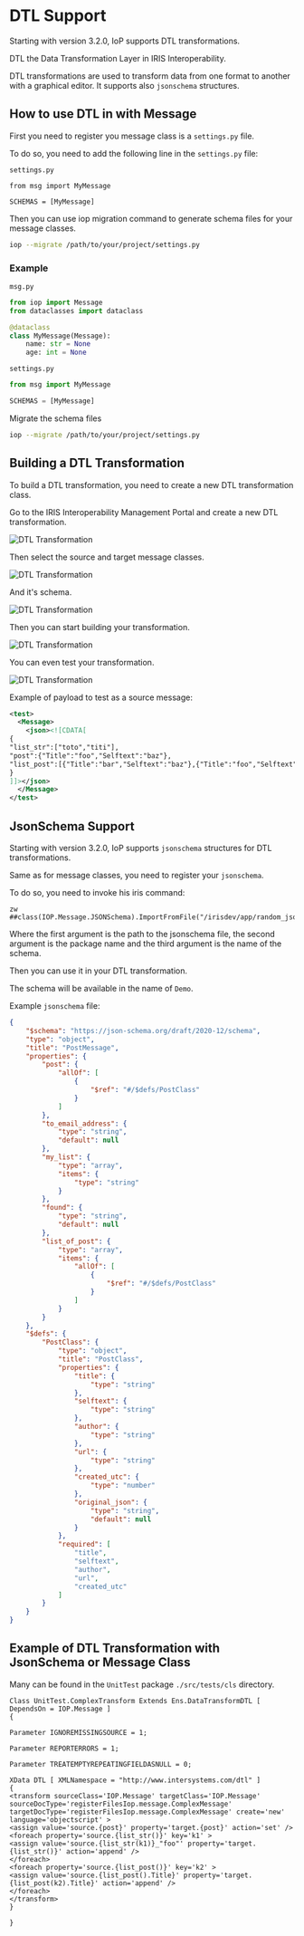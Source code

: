 # DTL Support

Starting with version 3.2.0, IoP supports DTL transformations.

DTL the Data Transformation Layer in IRIS Interoperability. 

DTL transformations are used to transform data from one format to another with a graphical editor.
It supports also `jsonschema` structures.

## How to use DTL in with Message

First you need to register you message class is a `settings.py` file.

To do so, you need to add the following line in the `settings.py` file:

`settings.py`
```
from msg import MyMessage

SCHEMAS = [MyMessage]
```

Then you can use iop migration command to generate schema files for your message classes.

```bash
iop --migrate /path/to/your/project/settings.py
```

### Example

`msg.py`
```python
from iop import Message
from dataclasses import dataclass

@dataclass
class MyMessage(Message):
    name: str = None
    age: int = None
```

`settings.py`
```python
from msg import MyMessage

SCHEMAS = [MyMessage]
```

Migrate the schema files
```bash
iop --migrate /path/to/your/project/settings.py
```

## Building a DTL Transformation

To build a DTL transformation, you need to create a new DTL transformation class.

Go to the IRIS Interoperability Management Portal and create a new DTL transformation.

![DTL Transformation](./img/interop_dtl_management_portal.png)

Then select the source and target message classes.

![DTL Transformation](./img/dtl_wizard.png)

And it's schema.

![DTL Transformation](./img/vdoc_type.png)

Then you can start building your transformation.

![DTL Transformation](./img/complex_transform.png)

You can even test your transformation.

![DTL Transformation](./img/test_dtl.png)

Example of payload to test as a source message:

```xml
<test>
  <Message>
    <json><![CDATA[
{
"list_str":["toto","titi"],
"post":{"Title":"foo","Selftext":"baz"},
"list_post":[{"Title":"bar","Selftext":"baz"},{"Title":"foo","Selftext":"foo"}]
}
]]></json>
  </Message>
</test>
```

## JsonSchema Support

Starting with version 3.2.0, IoP supports `jsonschema` structures for DTL transformations.

Same as for message classes, you need to register your `jsonschema`.

To do so, you need to invoke his iris command:

```objectscript
zw ##class(IOP.Message.JSONSchema).ImportFromFile("/irisdev/app/random_jsonschema.json","Demo","Demo")
```

Where the first argument is the path to the jsonschema file, the second argument is the package name and the third argument is the name of the schema.

Then you can use it in your DTL transformation.

The schema will be available in the name of `Demo`.

Example `jsonschema` file:

```json
{
    "$schema": "https://json-schema.org/draft/2020-12/schema",
    "type": "object",
    "title": "PostMessage",
    "properties": {
        "post": {
            "allOf": [
                {
                    "$ref": "#/$defs/PostClass"
                }
            ]
        },
        "to_email_address": {
            "type": "string",
            "default": null
        },
        "my_list": {
            "type": "array",
            "items": {
                "type": "string"
            }
        },
        "found": {
            "type": "string",
            "default": null
        },
        "list_of_post": {
            "type": "array",
            "items": {
                "allOf": [
                    {
                        "$ref": "#/$defs/PostClass"
                    }
                ]
            }
        }
    },
    "$defs": {
        "PostClass": {
            "type": "object",
            "title": "PostClass",
            "properties": {
                "title": {
                    "type": "string"
                },
                "selftext": {
                    "type": "string"
                },
                "author": {
                    "type": "string"
                },
                "url": {
                    "type": "string"
                },
                "created_utc": {
                    "type": "number"
                },
                "original_json": {
                    "type": "string",
                    "default": null
                }
            },
            "required": [
                "title",
                "selftext",
                "author",
                "url",
                "created_utc"
            ]
        }
    }
}
```

## Example of DTL Transformation with JsonSchema or Message Class

Many can be found in the `UnitTest` package `./src/tests/cls` directory.

```objectscript
Class UnitTest.ComplexTransform Extends Ens.DataTransformDTL [ DependsOn = IOP.Message ]
{

Parameter IGNOREMISSINGSOURCE = 1;

Parameter REPORTERRORS = 1;

Parameter TREATEMPTYREPEATINGFIELDASNULL = 0;

XData DTL [ XMLNamespace = "http://www.intersystems.com/dtl" ]
{
<transform sourceClass='IOP.Message' targetClass='IOP.Message' sourceDocType='registerFilesIop.message.ComplexMessage' targetDocType='registerFilesIop.message.ComplexMessage' create='new' language='objectscript' >
<assign value='source.{post}' property='target.{post}' action='set' />
<foreach property='source.{list_str()}' key='k1' >
<assign value='source.{list_str(k1)}_"foo"' property='target.{list_str()}' action='append' />
</foreach>
<foreach property='source.{list_post()}' key='k2' >
<assign value='source.{list_post().Title}' property='target.{list_post(k2).Title}' action='append' />
</foreach>
</transform>
}

}
```